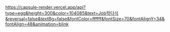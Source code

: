 https://capsule-render.vercel.app/api?type=egg&height=300&color=104085&text=Job학다식&reversal=false&textBg=false&fontColor=ffffff&fontSize=70&fontAlignY=34&fontAlign=48&animation=blink
